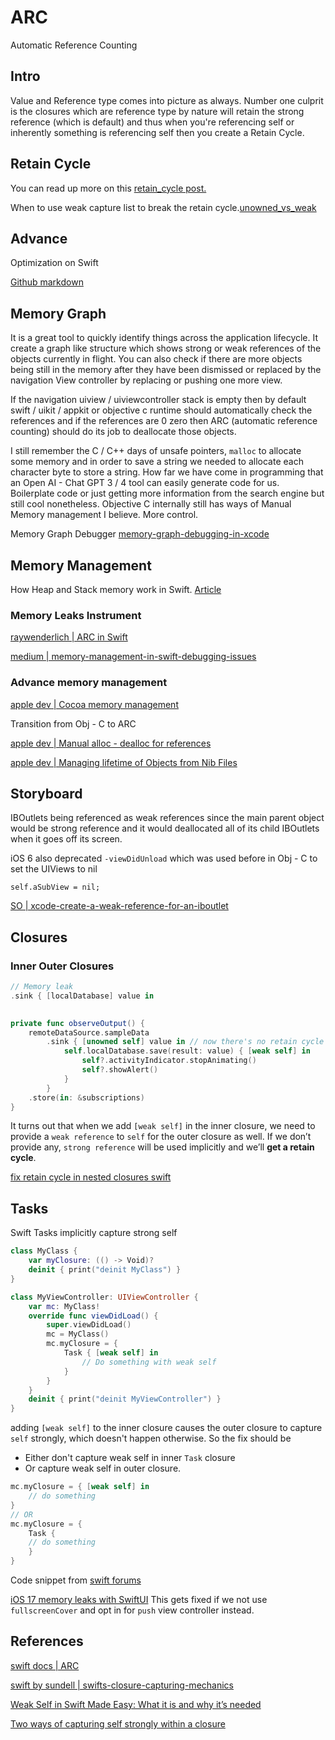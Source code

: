 # ARC

Automatic Reference Counting

## Intro

Value and Reference type comes into picture as always. Number one culprit is the closures  which are reference type by nature will retain the strong reference (which is default) and thus when you're referencing self or inherently something is referencing self then you create a Retain Cycle.



## Retain Cycle

You can read up more on this [retain_cycle post.](retain_cycle.md)

When to use weak capture list to break the retain cycle.[unowned_vs_weak](unowned_vs_weak.md)


## Advance

Optimization on Swift

[Github markdown](https://github.com/apple/swift/blob/main/docs/ARCOptimization.md)

## Memory Graph

It is a great tool to quickly identify things across the application lifecycle. It create a graph like structure which shows strong or weak references of the objects currently in flight. You can also check if there are more objects being still in the memory after they have been dismissed or replaced by the navigation View controller by replacing or pushing one more view.

If the navigation uiview / uiviewcontroller stack is empty then by default swift / uikit / appkit or objective c runtime should automatically check the references and if the references are 0 zero then ARC (automatic reference counting) should do its job to deallocate those objects. 

I still remember the C / C++ days of unsafe pointers, `malloc` to allocate some memory and in order to save a string we needed to allocate each character byte to store a string. How far we have come in programming that an Open AI - Chat GPT 3 / 4 tool can easily generate code for us. Boilerplate code or just getting more information from the search engine but still cool nonetheless.
Objective C internally still has ways of Manual Memory management I believe. More control.

Memory Graph Debugger
[memory-graph-debugging-in-xcode](https://agostini.tech/2018/12/09/memory-graph-debugging-in-xcode/)

## Memory Management

How Heap and Stack memory work in Swift. 
[Article](https://heartbeat.fritz.ai/memory-management-in-swift-heaps-stacks-baa755abe16a)

### Memory Leaks Instrument

[raywenderlich | ARC in Swift](https://www.raywenderlich.com/966538-arc-and-memory-management-in-swift)


[medium | memory-management-in-swift-debugging-issues](https://medium.com/fueled-engineering/memory-management-in-swift-debugging-issues-53696fa7d8ae)


### Advance memory management

[apple dev | Cocoa memory management](https://developer.apple.com/library/archive/documentation/Cocoa/Conceptual/MemoryMgmt/Articles/MemoryMgmt.html#//apple_ref/doc/uid/10000011i)


Transition from Obj - C to ARC

[apple dev | Manual alloc - dealloc for references](https://developer.apple.com/library/archive/releasenotes/ObjectiveC/RN-TransitioningToARC/Introduction/Introduction.html)


[apple dev | Managing lifetime of Objects from Nib Files](https://developer.apple.com/library/archive/documentation/Cocoa/Conceptual/LoadingResources/CocoaNibs/CocoaNibs.html#//apple_ref/doc/uid/10000051i-CH4-SW6)


## Storyboard

IBOutlets being referenced as weak references since the main parent object would be strong reference and it would deallocated all of its child IBOutlets when it goes off its screen.

iOS 6 also deprecated `-viewDidUnload` which was used before in Obj - C to set the UIViews to nil


```objc
self.aSubView = nil;
```

[SO | xcode-create-a-weak-reference-for-an-iboutlet](https://stackoverflow.com/questions/21654113/why-does-xcode-create-a-weak-reference-for-an-iboutlet)




## Closures

### Inner Outer Closures

```swift
// Memory leak
.sink { [localDatabase] value in
 

private func observeOutput() {  
    remoteDataSource.sampleData  
        .sink { [unowned self] value in // now there's no retain cycle  
            self.localDatabase.save(result: value) { [weak self] in  
                self?.activityIndicator.stopAnimating()  
                self?.showAlert()  
            }  
        }  
    .store(in: &subscriptions)  
}
```
It turns out that when we add `[weak self]` in the inner closure, we need to provide a `weak reference` to `self` for the outer closure as well. If we don’t provide any, `strong reference` will be used implicitly and we’ll **get a retain cycle**.

[fix retain cycle in nested closures swift](https://medium.com/@alexander100s124/fix-retain-cycle-in-nested-closures-in-swift-5e8152ea1690)

## Tasks

Swift Tasks implicitly capture strong self 

```swift
class MyClass {
    var myClosure: (() -> Void)?
    deinit { print("deinit MyClass") }
}

class MyViewController: UIViewController {
    var mc: MyClass!
    override func viewDidLoad() {
        super.viewDidLoad()
        mc = MyClass()
        mc.myClosure = {
            Task { [weak self] in
                // Do something with weak self
            }
        }
    }
    deinit { print("deinit MyViewController") }
}
```


adding `[weak self]` to the inner closure causes the outer closure to capture `self` strongly, which doesn't happen otherwise.
So the fix should be 
- Either don't capture weak self in inner `Task` closure
- Or capture weak self in outer closure. 

```swift
mc.myClosure = { [weak self] in 
	// do something
}
// OR
mc.myClosure = { 
	Task { 
	// do something
	}
}
```

Code snippet from [swift forums](https://forums.swift.org/t/unexpected-memory-leak-when-using-task-in-a-closure-causes/66272)

[iOS 17 memory leaks with SwiftUI](https://stackoverflow.com/a/77383133/5177704)
This gets fixed if we not use `fullscreenCover` and opt in for `push` view controller instead.

## References

[swift docs | ARC](https://docs.swift.org/swift-book/documentation/the-swift-programming-language/automaticreferencecounting/)

[swift by sundell | swifts-closure-capturing-mechanics](https://www.swiftbysundell.com/articles/swifts-closure-capturing-mechanics/)

[Weak Self in Swift Made Easy: What it is and why it’s needed](https://matteomanferdini.com/swift-weak-self/)

[Two ways of capturing self strongly within a closure](https://www.swiftbysundell.com/articles/two-ways-of-capturing-self-strongly/)


